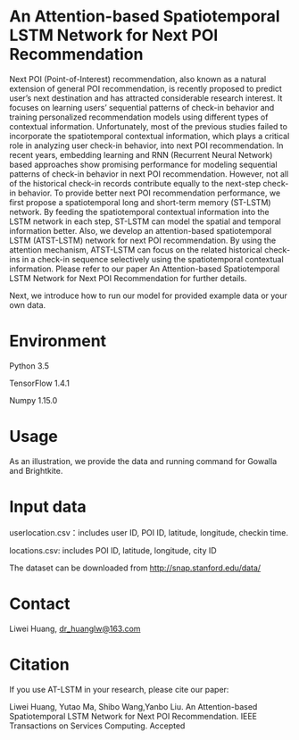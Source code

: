 # An Attention-based Spatiotemporal LSTM Network for Next POI Recommendation

Next POI (Point-of-Interest) recommendation, also known as a natural extension of general POI recommendation, is recently proposed to predict user’s next destination and has attracted considerable research interest. It focuses on learning users’ sequential patterns of check-in behavior and training personalized recommendation models using different types of contextual information. Unfortunately, most of the previous studies failed to incorporate the spatiotemporal contextual information, which plays a critical role in analyzing user check-in behavior, into next POI recommendation. In recent years, embedding learning and RNN (Recurrent Neural Network) based approaches show promising performance for modeling sequential patterns of check-in behavior in next POI recommendation. However, not all of the historical check-in records contribute equally to the next-step check-in behavior. To provide better next POI recommendation performance, we first propose a spatiotemporal long and short-term memory (ST-LSTM) network. By feeding the spatiotemporal contextual information into the LSTM network in each step, ST-LSTM can model the spatial and temporal information better. Also, we develop an attention-based spatiotemporal LSTM (ATST-LSTM) network for next POI recommendation. By using the attention mechanism, ATST-LSTM can focus on the related historical check-ins in a check-in sequence selectively using the spatiotemporal contextual information. Please refer to our paper An Attention-based Spatiotemporal LSTM Network for Next POI Recommendation for further details.

Next, we introduce how to run our model for provided example data or your own data.

# Environment

Python 3.5

TensorFlow 1.4.1

Numpy 1.15.0

# Usage
As an illustration, we provide the data and running command for Gowalla and Brightkite.

# Input data
userlocation.csv：includes user ID, POI ID, latitude, longitude, checkin time.

locations.csv: includes POI ID, latitude, longitude, city ID

The dataset can be downloaded from http://snap.stanford.edu/data/

# Contact
Liwei Huang, dr_huanglw@163.com

# Citation
If you use AT-LSTM in your research, please cite our paper:

Liwei Huang, Yutao Ma, Shibo Wang,Yanbo Liu. An Attention-based Spatiotemporal LSTM Network for Next POI Recommendation. IEEE Transactions on Services Computing. Accepted
